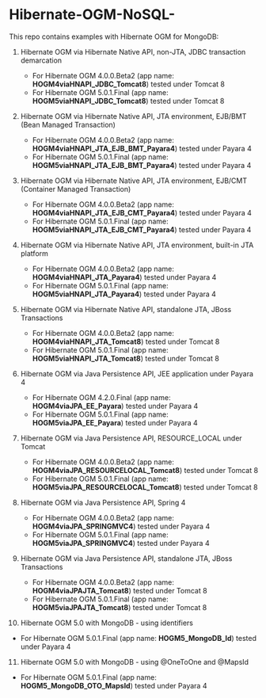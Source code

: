 # Hibernate-OGM-NoSQL-

This repo contains examples with Hibernate OGM for MongoDB:

1. Hibernate OGM via Hibernate Native API, non-JTA,  JDBC transaction demarcation
   - For Hibernate OGM 4.0.0.Beta2 (app name: **HOGM4viaHNAPI_JDBC_Tomcat8**) tested under Tomcat 8
   - For Hibernate OGM 5.0.1.Final (app name: **HOGM5viaHNAPI_JDBC_Tomcat8**) tested under Tomcat 8

2. Hibernate OGM via Hibernate Native API, JTA environment, EJB/BMT (Bean Managed Transaction) 
   - For Hibernate OGM 4.0.0.Beta2 (app name: **HOGM4viaHNAPI_JTA_EJB_BMT_Payara4**) tested under Payara 4
   - For Hibernate OGM 5.0.1.Final (app name: **HOGM5viaHNAPI_JTA_EJB_BMT_Payara4**) tested under Payara 4
   
3. Hibernate OGM via Hibernate Native API, JTA environment, EJB/CMT (Container Managed Transaction)
   - For Hibernate OGM 4.0.0.Beta2 (app name: **HOGM4viaHNAPI_JTA_EJB_CMT_Payara4**) tested under Payara 4
   - For Hibernate OGM 5.0.1.Final (app name: **HOGM5viaHNAPI_JTA_EJB_CMT_Payara4**) tested under Payara 4

4. Hibernate OGM via Hibernate Native API, JTA environment, built-in JTA platform
   - For Hibernate OGM 4.0.0.Beta2 (app name: **HOGM4viaHNAPI_JTA_Payara4**) tested under Payara 4
   - For Hibernate OGM 5.0.1.Final (app name: **HOGM5viaHNAPI_JTA_Payara4**) tested under Payara 4
   
5. Hibernate OGM via Hibernate Native API, standalone JTA,  JBoss Transactions
   - For Hibernate OGM 4.0.0.Beta2 (app name: **HOGM4viaHNAPI_JTA_Tomcat8**) tested under Tomcat 8
   - For Hibernate OGM 5.0.1.Final (app name: **HOGM5viaHNAPI_JTA_Tomcat8**) tested under Tomcat 8

6. Hibernate OGM via Java Persistence API, JEE application under Payara 4
   - For Hibernate OGM 4.2.0.Final (app name: **HOGM4viaJPA_EE_Payara**) tested under Payara 4
   - For Hibernate OGM 5.0.1.Final (app name: **HOGM5viaJPA_EE_Payara**) tested under Payara 4
    
7. Hibernate OGM via Java Persistence API, RESOURCE_LOCAL under Tomcat
   - For Hibernate OGM 4.0.0.Beta2 (app name: **HOGM4viaJPA_RESOURCELOCAL_Tomcat8**) tested under Tomcat 8
   - For Hibernate OGM 5.0.1.Final (app name: **HOGM5viaJPA_RESOURCELOCAL_Tomcat8**) tested under Tomcat 8   
   
8. Hibernate OGM via Java Persistence API, Spring 4
   - For Hibernate OGM 4.0.0.Beta2 (app name: **HOGM4viaJPA_SPRINGMVC4**) tested under Payara 4
   - For Hibernate OGM 5.0.1.Final (app name: **HOGM5viaJPA_SPRINGMVC4**) tested under Payara 4
   
9. Hibernate OGM via Java Persistence API, standalone JTA,  JBoss Transactions
   - For Hibernate OGM 4.0.0.Beta2 (app name: **HOGM4viaJPAJTA_Tomcat8**) tested under Tomcat 8
   - For Hibernate OGM 5.0.1.Final (app name: **HOGM5viaJPAJTA_Tomcat8**) tested under Tomcat 8

10. Hibernate OGM 5.0 with MongoDB - using identifiers
   - For Hibernate OGM 5.0.1.Final (app name: **HOGM5_MongoDB_Id**) tested under Payara 4

11. Hibernate OGM 5.0 with MongoDB - using @OneToOne and @MapsId
   - For Hibernate OGM 5.0.1.Final (app name: **HOGM5_MongoDB_OTO_MapsId**) tested under Payara 4
